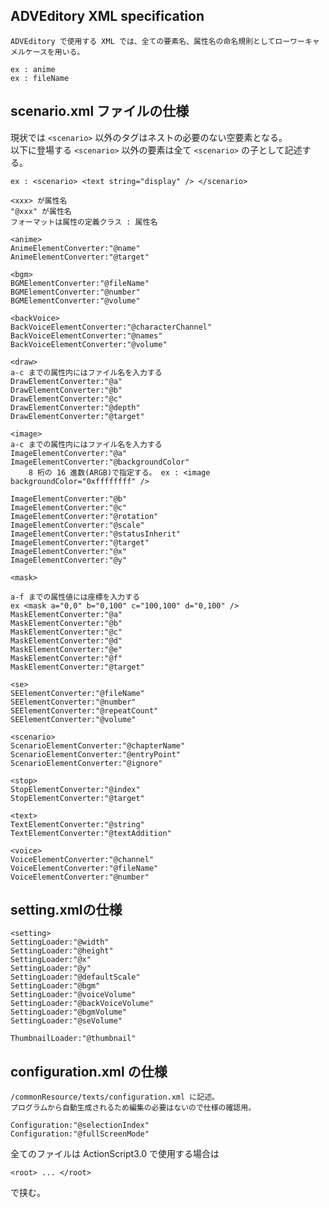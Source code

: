 ## ADVEditory XML specification
	ADVEditory で使用する XML では、全ての要素名、属性名の命名規則としてローワーキャメルケースを用いる。

	ex : anime
	ex : fileName

## scenario.xml	ファイルの仕様

現状では `<scenario>` 以外のタグはネストの必要のない空要素となる。  
以下に登場する `<scenario>` 以外の要素は全て `<scenario>` の子として記述する。

	ex : <scenario> <text string="display" /> </scenario>

	<xxx> が属性名
	"@xxx" が属性名
	フォーマットは属性の定義クラス : 属性名
	
	<anime>
	AnimeElementConverter:"@name"
	AnimeElementConverter:"@target"

	<bgm>
	BGMElementConverter:"@fileName"
	BGMElementConverter:"@number"
	BGMElementConverter:"@volume"

	<backVoice>
	BackVoiceElementConverter:"@characterChannel"
	BackVoiceElementConverter:"@names"
	BackVoiceElementConverter:"@volume"

	<draw>
	a-c までの属性内にはファイル名を入力する
	DrawElementConverter:"@a"
	DrawElementConverter:"@b"
	DrawElementConverter:"@c"
	DrawElementConverter:"@depth"
	DrawElementConverter:"@target"

	<image>
	a-c までの属性内にはファイル名を入力する
	ImageElementConverter:"@a"
	ImageElementConverter:"@backgroundColor"
		8 桁の 16 進数(ARGB)で指定する。 ex : <image backgroundColor="0xffffffff" />

	ImageElementConverter:"@b"
	ImageElementConverter:"@c"
	ImageElementConverter:"@rotation"
	ImageElementConverter:"@scale"
	ImageElementConverter:"@statusInherit"
	ImageElementConverter:"@target"
	ImageElementConverter:"@x"
	ImageElementConverter:"@y"

	<mask>

	a-f までの属性値には座標を入力する
	ex <mask a="0,0" b="0,100" c="100,100" d="0,100" />
	MaskElementConverter:"@a"
	MaskElementConverter:"@b"
	MaskElementConverter:"@c"
	MaskElementConverter:"@d"
	MaskElementConverter:"@e"
	MaskElementConverter:"@f"
	MaskElementConverter:"@target"
	
	<se>
	SEElementConverter:"@fileName"
	SEElementConverter:"@number"
	SEElementConverter:"@repeatCount"
	SEElementConverter:"@volume"

	<scenario>
	ScenarioElementConverter:"@chapterName"
	ScenarioElementConverter:"@entryPoint"
	ScenarioElementConverter:"@ignore"

	<stop>
	StopElementConverter:"@index"
	StopElementConverter:"@target"

	<text>
	TextElementConverter:"@string"
	TextElementConverter:"@textAddition"

	<voice>
	VoiceElementConverter:"@channel"
	VoiceElementConverter:"@fileName"
	VoiceElementConverter:"@number"

## setting.xmlの仕様

	<setting>
	SettingLoader:"@width"
	SettingLoader:"@height"
	SettingLoader:"@x"
	SettingLoader:"@y"
	SettingLoader:"@defaultScale"
	SettingLoader:"@bgm"
	SettingLoader:"@voiceVolume"
	SettingLoader:"@backVoiceVolume"
	SettingLoader:"@bgmVolume"
	SettingLoader:"@seVolume"

	ThumbnailLoader:"@thumbnail"

## configuration.xml の仕様

	/commonResource/texts/configuration.xml に記述。
	プログラムから自動生成されるため編集の必要はないので仕様の確認用。

	Configuration:"@selectionIndex"
	Configuration:"@fullScreenMode"

全てのファイルは ActionScript3.0 で使用する場合は

	<root> ... </root>

で挟む。